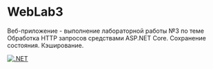 # WebLab3
Веб-приложение - выполнение лабораторной работы №3 по теме Обработка HTTP запросов средствами ASP.NET Core. Сохранение состояния. Кэширование.

[![.NET](https://github.com/PValeriyanka/RPBDIS_WebLab3/actions/workflows/dotnet.yml/badge.svg)](https://github.com/PValeriyanka/RPBDIS_WebLab3/actions/workflows/dotnet.yml)
